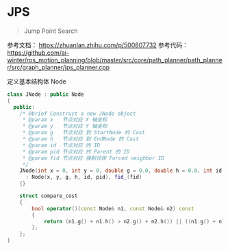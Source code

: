# JPS

> Jump Point Search

参考文档： https://zhuanlan.zhihu.com/p/500807732
参考代码： https://github.com/ai-winter/ros_motion_planning/blob/master/src/core/path_planner/path_planner/src/graph_planner/jps_planner.cpp

定义基本结构体 Node

```cpp
class JNode : public Node
{
  public:
    /* @brief Construct a new JNode object
     * @param x   节点对应 X 轴坐标
     * @param y   节点对应 Y 轴坐标
     * @param g   节点对应 到 StartNode 的 Cast
     * @param h   节点对应 到 EndNode 的 Cast
     * @param id  节点对应 的 ID
     * @param pid 节点对应 的 Parent 的 ID
     * @param fid 节点对应 强制邻居 Forced neighbor ID
     */
    JNode(int x = 0, int y = 0, double g = 0.0, double h = 0.0, int id = 0, int pid = -1, int fid = 0)
      : Node(x, y, g, h, id, pid), fid_(fid)
    {}  

    struct compare_cost
    {
        bool operator()(const Node& n1, const Node& n2) const
        {
            return (n1.g() + n1.h() > n2.g() + n2.h()) || ((n1.g() + n1.h() == n2.g() + n2.h()) && (n1.h() > n2.h()));
        };
    };
}
```


